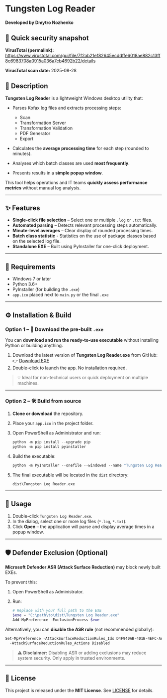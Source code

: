 # Tungsten Log Reader

**Developed by Dmytro Nozhenko**

## 📄 Quick security snapshot

**VirusTotal (permalink):**  
https://www.virustotal.com/gui/file/7f2ab21ef82645ecddffe6018ae882c13ff8c6983708a0915a036a7cb4692b22/details

**VirusTotal scan date:** 2025-08-28

## 📄 Description

**Tungsten Log Reader** is a lightweight Windows desktop utility that:

* Parses Kofax log files and extracts processing steps:

  * Scan
  * Transformation Server
  * Transformation Validation
  * PDF Generator
  * Export
* Calculates the **average processing time** for each step (rounded to minutes).
* Analyses which batch classes are used **most frequently**.
* Presents results in a **simple popup window**.

This tool helps operations and IT teams **quickly assess performance metrics** without manual log analysis.

---

## ✨ Features

* **Single-click file selection** – Select one or multiple `.log` or `.txt` files.
* **Automated parsing** – Detects relevant processing steps automatically.
* **Minute-level averages** – Clear display of rounded processing times.
* **Batch class statistic** - Statistics on the use of package classes based on the selected log file.
* **Standalone EXE** – Built using PyInstaller for one-click deployment.

---

## 🧰 Requirements

* Windows 7 or later
* Python 3.6+
* PyInstaller (for building the `.exe`)
* `app.ico` placed next to `main.py` or the final `.exe`

---

## ⚙️ Installation & Build

### Option 1 – 🔽 **Download the pre-built `.exe`**

You can **download and run the ready-to-use executable** without installing Python or building anything.

1. Download the latest version of **Tungsten Log Reader.exe** from GitHub:
   👉 [Download EXE](https://github.com/ost-dmitriy/Tungsten-Log-Reader/blob/main/Tungsten%20Log%20Reader.exe)
2. Double-click to launch the app. No installation required.

> 💡 Ideal for non-technical users or quick deployment on multiple machines.

---

### Option 2 – 🛠 **Build from source**

1. **Clone or download** the repository.

2. Place your `app.ico` in the project folder.

3. Open PowerShell as Administrator and run:

   ```powershell
   python -m pip install --upgrade pip
   python -m pip install pyinstaller
   ```

4. Build the executable:

   ```powershell
   python -m PyInstaller --onefile --windowed --name "Tungsten Log Reader" --icon "app.ico" main.py
   ```

5. The final executable will be located in the `dist` directory:

   ```
   dist\Tungsten Log Reader.exe
   ```

---

## 🚀 Usage

1. Double-click `Tungsten Log Reader.exe`.
2. In the dialog, select one or more log files (`*.log`, `*.txt`).
3. Click **Open** – the application will parse and display average times in a popup window.

---

## 🛡 Defender Exclusion (Optional)

**Microsoft Defender ASR (Attack Surface Reduction)** may block newly built EXEs.

To prevent this:

1. Open PowerShell as Administrator.
2. Run:

   ```powershell
   # Replace with your full path to the EXE
   $exe = "C:\path\to\dist\Tungsten Log Reader.exe"
   Add-MpPreference -ExclusionProcess $exe
   ```

Alternatively, you can **disable the ASR rule** (not recommended globally):

```powershell
Set-MpPreference -AttackSurfaceReductionRules_Ids D4F940AB-401B-4EFC-AADC-AD5F3C50688A `
  -AttackSurfaceReductionRules_Actions Disabled
```

> ⚠️ **Disclaimer:** Disabling ASR or adding exclusions may reduce system security. Only apply in trusted environments.

---

## 📜 License

This project is released under the **MIT License**. See [LICENSE](LICENSE) for details.
